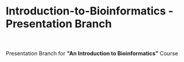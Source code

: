 # Introduction-to-Bioinformatics - Presentation Branch

<br><br>Presentation Branch for <strong>"An Introduction to Bioinformatics"</strong> Course

